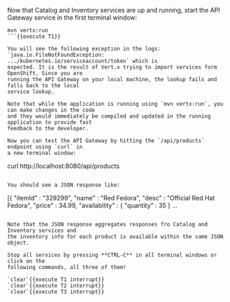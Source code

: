 Now that Catalog and Inventory services are up and running, start the API Gateway 
service in the first terminal window:

```
mvn vertx:run
```{{execute T1}}

You will see the following exception in the logs: 
`java.io.FileNotFoundException: .../kubernetes.io/serviceaccount/token` which is 
expected. It is the result of Vert.x trying to import services form OpenShift. Since you are 
running the API Gateway on your local machine, the lookup fails and falls back to the local 
service lookup.

Note that while the application is running using `mvn vertx:run`, you can make changes in the code
and they would immediately be compiled and updated in the running application to provide fast
feedback to the developer.

Now you can test the API Gateway by hitting the `/api/products` endpoint using `curl` in 
a new terminal window:

```
curl http://localhost:8080/api/products
```{{execute T4}}

You should see a JSON response like:
```
[{
  "itemId" : "329299",
  "name" : "Red Fedora",
  "desc" : "Official Red Hat Fedora",
  "price" : 34.99,
  "availability" : {
    "quantity" : 35
  }
...
```

Note that the JSON response aggregates responses fro Catalog and Inventory services and 
the inventory info for each product is available within the same JSON object.

Stop all services by pressing **CTRL-C** in all terminal windows or click on the 
following commands, all three of them!

`clear`{{execute T1 interrupt}}
`clear`{{execute T2 interrupt}}
`clear`{{execute T3 interrupt}}

